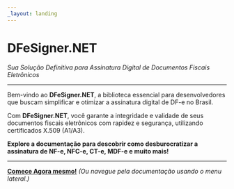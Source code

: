 ```yaml
---
_layout: landing
---
```


# **DFeSigner.NET**

*Sua Solução Definitiva para Assinatura Digital de Documentos Fiscais Eletrônicos*

---

Bem-vindo ao **DFeSigner.NET**, a biblioteca essencial para desenvolvedores que buscam simplificar e otimizar a assinatura digital de DF-e no Brasil.

Com **DFeSigner.NET**, você garante a integridade e validade de seus documentos fiscais eletrônicos com rapidez e segurança, utilizando certificados X.509 (A1/A3).

**Explore a documentação para descobrir como desburocratizar a assinatura de NF-e, NFC-e, CT-e, MDF-e e muito mais!**

---

**[Comece Agora mesmo!](/docs/introduction)** *(Ou navegue pela documentação usando o menu lateral.)*